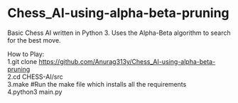# Chess_AI-using-alpha-beta-pruning

Basic Chess AI written in Python 3. Uses the Alpha-Beta algorithm to search for the best move.<br/>

How to Play:<br/>
    1.git clone https://github.com/Anurag313y/Chess_AI-using-alpha-beta-pruning<br/>
    2.cd CHESS-AI/src<br/>
    3.make    #Run the make file which installs all the requirements<br/>
    4.python3 main.py<br/>
